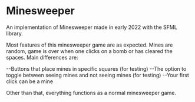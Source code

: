 # Minesweeper
An implementation of Minesweeper made in early 2022 with the SFML library.

Most features of this minesweeper game are as expected. Mines are random, game is over when one clicks on a bomb or has cleared the spaces. Main differences are:

--Buttons that place mines in specific squares (for testing)
--The option to toggle between seeing mines and not seeing mines (for testing)
--Your first click can be a mine

Other than that, everything functions as a normal minesweeper game. 

